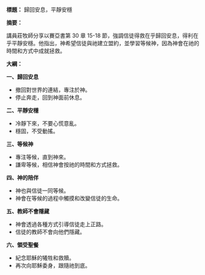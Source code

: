 **標題：** 歸回安息，平靜安穩

**摘要：**

講員莊牧師分享以賽亞書第 30 章 15-18 節，強調信徒得救在乎歸回安息，得利在乎平靜安穩。他指出，神希望信徒與祂建立盟約，並學習等候神，因為神會在祂的時間和方式中成就拯救。

**大綱：**

**一、歸回安息**

* 撤回對世界的連結，專注於神。
* 停止奔走，回到神面前休息。

**二、平靜安穩**

* 冷靜下來，不要心慌意亂。
* 穩固，不受動搖。

**三、等候神**

* 專注等候，直到神來。
* 謙卑等候，相信神會按祂的時間和方式拯救。

**四、神的陪伴**

* 神也與信徒一同等候。
* 神會在等候的過程中觸摸和改變信徒的生命。

**五、教師不會隱藏**

* 神會透過各種方式引導信徒走上正路。
* 信徒的教師不會向他們隱藏。

**六、領受聖餐**

* 紀念耶穌的犧牲和救贖。
* 再次向耶穌委身，跟隨祂到底。